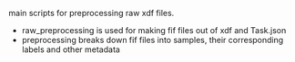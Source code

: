 main scripts for preprocessing raw xdf files.
- raw_preprocessing is used for making fif files out of xdf and Task.json
- preprocessing breaks down fif files into samples, their corresponding labels and other metadata
